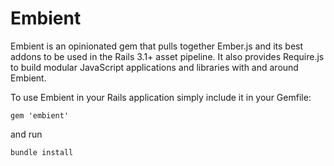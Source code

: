 Embient
=======

Embient is an opinionated gem that pulls together Ember.js and its best 
addons to be used in the Rails 3.1+ asset pipeline. It also provides
Require.js to build modular JavaScript applications and libraries with
and around Embient.

To use Embient in your Rails application simply include it in your Gemfile:

    gem 'embient'
    
and run

    bundle install
